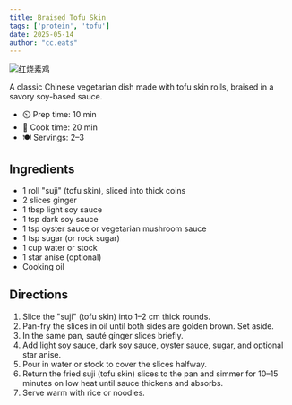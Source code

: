 ```yaml
---
title: Braised Tofu Skin 
tags: ['protein', 'tofu']
date: 2025-05-14
author: "cc.eats"
---
```


![红烧素鸡](/pix/hongshaosuji.jpg)

A classic Chinese vegetarian dish made with tofu skin rolls, braised in a savory soy-based sauce.

- ⏲️ Prep time: 10 min
- 🍳 Cook time: 20 min
- 🍽️ Servings: 2–3

## Ingredients

- 1 roll "suji" (tofu skin), sliced into thick coins
- 2 slices ginger
- 1 tbsp light soy sauce 
- 1 tsp dark soy sauce 
- 1 tsp oyster sauce or vegetarian mushroom sauce
- 1 tsp sugar (or rock sugar)
- 1 cup water or stock
- 1 star anise (optional)
- Cooking oil

## Directions

1. Slice the "suji" (tofu skin) into 1–2 cm thick rounds.
2. Pan-fry the slices in oil until both sides are golden brown. Set aside.
3. In the same pan, sauté ginger slices briefly.
4. Add light soy sauce, dark soy sauce, oyster sauce, sugar, and optional star anise.
5. Pour in water or stock to cover the slices halfway.
6. Return the fried suji (tofu skin) slices to the pan and simmer for 10–15 minutes on low heat until sauce thickens and absorbs.
7. Serve warm with rice or noodles.

